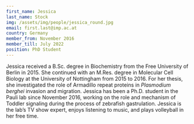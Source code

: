 ```yaml
---
first_name: Jessica
last_name: Stock
img: /assets/img/people/jessica_round.jpg
email: first.last@imp.ac.at
country: Germany
member_from: November 2016
member_till: July 2022
position: PhD Student
---
```

Jessica received a B.Sc. degree in Biochemistry from the Free University of Berlin in 2015. She continued with an M.Res. degree in Molecular Cell Biology at the University of Nottingham from 2015 to 2016. For her thesis, she investigated the role of Armadillo repeat proteins in *Plasmodium berghei* invasion and migration. Jessica has been a Ph.D. student in the Pauli lab since November 2016, working on the role and mechanism of Toddler signaling during the process of zebrafish gastrulation. Jessica is the lab’s TV show expert, enjoys listening to music, and plays volleyball in her free time. 
